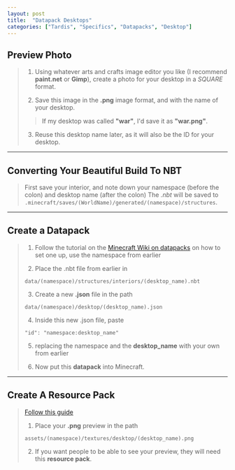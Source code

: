 ```yaml
---
layout: post
title:  "Datapack Desktops"
categories: ["Tardis", "Specifics", "Datapacks", "Desktop"]
---
```


## Preview Photo
> 1. Using whatever arts and crafts image editor you like (I recommend **paint.net** or **Gimp**), create a photo for your desktop in a *SQUARE* format.
> 
> 2. Save this image in the **.png** image format, and with the name of your desktop.
>
> > If my desktop was called **"war"**, I'd save it as **"war.png"**.
>
> 3. Reuse this desktop name later, as it will also be the ID for your desktop.

---

## Converting Your Beautiful Build To NBT
> First save your interior, and note down your namespace (before the colon) and desktop name (after the colon)
The *.nbt* will be saved to ```.minecraft/saves/(WorldName)/generated/(namespace)/structures```.

---

## Create a Datapack
> 1. Follow the tutorial on the [Minecraft Wiki on datapacks](https://minecraft.wiki/w/Data_pack) on how to set one up, use the namespace from earlier
>
> 2. Place the .nbt file from earlier in
> 
> ```data/(namespace)/structures/interiors/(desktop_name).nbt```
>
> 3. Create a new **.json** file in the path
>
> ```data/(namespace)/desktop/(desktop_name).json```
>
> 4. Inside this new .json file, paste
>
> ```"id": "namespace:desktop_name"```
>
> 5. replacing the namespace and the **desktop_name** with your own from earlier
>
> 6. Now put this **datapack** into Minecraft.

---

## Create A Resource Pack
> [Follow this guide](https://minecraft.wiki/w/Tutorials/Creating_a_resource_pack)
> 
> 1. Place your **.png** preview in the path
>
> ```assets/(namespace)/textures/desktop/(desktop_name).png```
> 
> 2. If you want people to be able to see your preview, they will need this **resource pack**.
